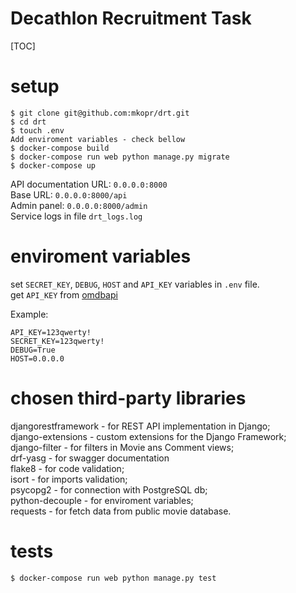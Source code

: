 # Decathlon Recruitment Task 

[TOC]

# setup
```
$ git clone git@github.com:mkopr/drt.git
$ cd drt
$ touch .env
Add enviroment variables - check bellow
$ docker-compose build
$ docker-compose run web python manage.py migrate
$ docker-compose up
```
API documentation URL: `0.0.0.0:8000`  
Base URL: `0.0.0.0:8000/api`  
Admin panel: `0.0.0.0:8000/admin`  
Service logs in file `drt_logs.log`


# enviroment variables
set `SECRET_KEY`, `DEBUG`, `HOST` and `API_KEY` variables in `.env` file.  
get `API_KEY` from [omdbapi](http://www.omdbapi.com/apikey.aspx)
 
Example:
```
API_KEY=123qwerty!
SECRET_KEY=123qwerty!
DEBUG=True
HOST=0.0.0.0
```

# chosen third-party libraries
djangorestframework - for REST API implementation in Django;  
django-extensions - custom extensions for the Django Framework;  
django-filter - for filters in Movie ans Comment views;  
drf-yasg - for swagger documentation  
flake8 - for code validation;  
isort - for imports validation;  
psycopg2 - for connection with PostgreSQL db;  
python-decouple - for enviroment variables;  
requests - for fetch data from public movie database.  

# tests
```
$ docker-compose run web python manage.py test
```